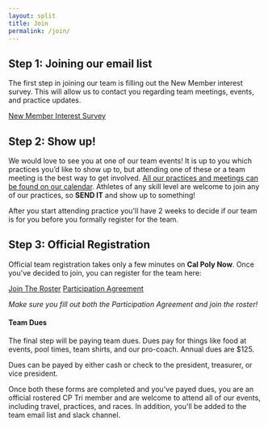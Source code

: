 ```yaml
---
layout: split
title: Join
permalink: /join/
---
```



## Step 1: Joining our email list

The first step in joining our team is filling out the New Member interest survey. This will allow us to contact you regarding team meetings, events, and practice updates.

<a class="btn btn-dark" href="https://docs.google.com/forms/d/e/1FAIpQLSdWK07YdoBeKxVWxPREiTNBAq7ytfPYnoomD544SXGF2U94_w/viewform">New Member Interest Survey</a>

## Step 2: Show up!

We would love to see you at one of our team events! It is up to you which practices you’d like to show up to, but attending one of these or a team meeting is the best way to get involved. [All our practices and meetings can be found on our calendar](/calendar). Athletes of any skill level are welcome to join any of our practices, so __SEND IT__ and show up to something!

After you start attending practice you'll have 2 weeks to decide if our team is for you before you formally register for the team.

## Step 3: Official Registration

Official team registration takes only a few minutes on __Cal Poly Now__. Once you've decided to join, you can register for the team here:

<div class="flex mb-2">
    <a class="btn btn-dark" href="https://now.calpoly.edu/engage/organization/triathlon">Join The Roster</a>
    <a class="btn btn-dark" href="https://now.calpoly.edu/engage/forms?query=Participation">Participation Agreement</a>
</div>

_Make sure you fill out both the Participation Agreement and join the roster!_

#### Team Dues

The final step will be paying team dues. Dues pay for things like food at events, pool times, team shirts, and our pro-coach. Annual dues are $125.

Dues can be payed by either cash or check to the president, treasurer, or vice president.

Once both these forms are completed and you've payed dues, you are an official rostered CP Tri member and are welcome to attend all of our events, including travel, practices, and races. In addition, you'll be added to the team email list and slack channel.
